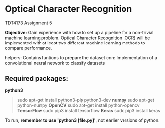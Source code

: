 # Optical Character Recognition
TDT4173 Assignment 5

**Objective:** 	Gain experience with how to set up a pipeline for a non-trivial machine learning problem. Optical Character Recognition (OCR) will be implemented with at least two different machine learning methods to compare performance.

helpers: 	Contains funtions to prepare the dataset
cnn: 		Implementation of a convolutional neural network to classify datasets



## Required packages:
**python3**
> sudo apt-get install python3-pip python3-dev
**numpy**
> sudo apt-get python-numpy
**OpenCV**
> sudo apt-get install python-opencv
**TensorFlow**
> sudo pip3 install tensorflow
**Keras**
> sudo pip3 install keras



To run, **remember to use 'python3 [file.py]'**, not earlier versions of python.
